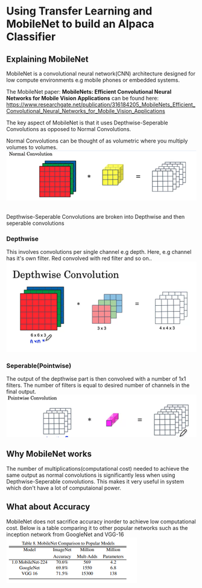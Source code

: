 # Using Transfer Learning and MobileNet to build an Alpaca Classifier

## Explaining MobileNet

MobileNet is a convolutional neural network(CNN) architecture designed for low compute environments
e.g mobile phones or embedded systems.

The MobileNet paper: <b>MobileNets: Efficient Convolutional Neural Networks for Mobile Vision Applications</b> can be found here: https://www.researchgate.net/publication/316184205_MobileNets_Efficient_Convolutional_Neural_Networks_for_Mobile_Vision_Applications

The key aspect of MobileNet is that it uses Depthwise-Seperable Convolutions as opposed to Normal Convolutions.

Normal Convolutions can be thought of as volumetric where you multiply volumes to volumes.
![Normal Convolution](images/Normal_Convolution.PNG)

<br>
Depthwise-Seperable Convolutions are broken into Depthwise and then seperable convolutions

### Depthwise
This involves convolutions per single channel e.g depth.
Here, e.g channel has it's own filter. Red convolved with red filter and so on..
![Depthwise Convolution](images/Depthwise.PNG)

### Seperable(Pointwise)
The output of the depthwise part is then convolved with a number of 1x1 filters. The number of filters 
is equal to desired number of channels in the final output.
![Seperable Convolution](images/Pointwise_Convolution.PNG)

## Why MobileNet works

The number of multiplications(computational cost) needed to achieve the same output as normal convolutions is significantly less when using Depthwise-Seperable convolutions.
This makes it very useful in system which don't have a lot of computaional power.

## What about Accuracy

MobileNet does not sacrifice accuracy inorder to achieve low computational cost. Below is a table comparing
it to other popular networks such as the inception network from GoogleNet and VGG-16
![Comparison](images/MobileNet_Comparison.PNG)